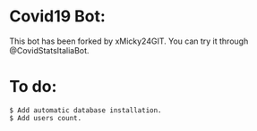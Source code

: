# Covid19 Bot:
This bot has been forked by xMicky24GIT. You can try it through @CovidStatsItaliaBot.

# To do:
```
$ Add automatic database installation.
$ Add users count.
```
